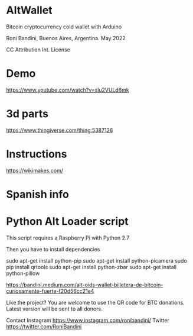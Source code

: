 # AltWallet

Bitcoin cryptocurrency cold wallet with Arduino

Roni Bandini, Buenos Aires, Argentina. May 2022

CC Attribution Int. License 

# Demo 

https://www.youtube.com/watch?v=slu2VULd6mk

# 3d parts 

https://www.thingiverse.com/thing:5387126

# Instructions 

https://wikimakes.com/

# Spanish info 

# Python Alt Loader script

This script requires a Raspberry Pi with Python 2.7

Then you have to install dependencies

sudo apt-get install python-pip
sudo apt-get install python-picamera
sudo pip install qrtools
sudo apt-get install python-zbar
sudo apt-get install python-pillow

https://bandini.medium.com/alt-oids-wallet-billetera-de-bitcoin-curiosamente-fuerte-f20d56cc21e4

Like the project? You are welcome to use the QR code for BTC donations. Latest version will be sent to all donors. 

Contact 
Instagram https://www.instagram.com/ronibandini/
Twitter https://twitter.com/RoniBandini


